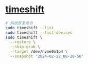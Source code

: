 # [timeshift](https://github.com/linuxmint/timeshift)

```bash
# 系统恢复命令
sudo timeshift --list
sudo timeshift --list-devices
sudo timeshift \
  --restore \
  --skip-grub \
  --target /dev/nvme0n1p4 \
  --snapshot '2024-02-22_08-20-50'
```
